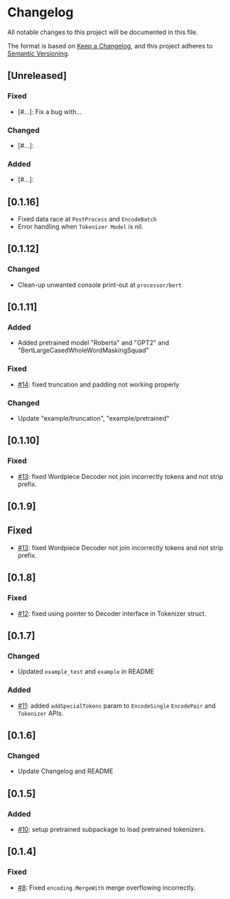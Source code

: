 # Changelog
All notable changes to this project will be documented in this file.

The format is based on [Keep a Changelog](https://keepachangelog.com/en/1.0.0/),
and this project adheres to [Semantic Versioning](https://semver.org/spec/v2.0.0.html).

## [Unreleased]

### Fixed
- [#...]: Fix a bug with...

### Changed
- [#...]: 

### Added
- [#...]: 

## [0.1.16]
- Fixed data race at `PostProcess` and `EncodeBatch`
- Error handling when `Tokenizer Model` is nil.

## [0.1.12]

### Changed
- Clean-up unwanted console print-out at `processor/bert`

## [0.1.11]

### Added
- Added pretrained model "Roberta" and "GPT2" and "BertLargeCasedWholeWordMaskingSquad"

### Fixed
- [#14]: fixed truncation and padding not working properly

### Changed
- Update "example/truncation", "example/pretrained"

## [0.1.10]

### Fixed
- [#13]: fixed Wordpiece Decoder not join incorrectly tokens and not strip prefix.

## [0.1.9]

## Fixed
- [#13]: fixed Wordpiece Decoder not join incorrectly tokens and not strip prefix.

## [0.1.8]

### Fixed
- [#12]: fixed using pointer to Decoder interface in Tokenizer struct.

## [0.1.7]

### Changed
- Updated `example_test` and `example` in README

### Added
- [#11]: added `addSpecialTokens` param to `EncodeSingle` `EncodePair` and `Tokenizer` APIs.


## [0.1.6]

### Changed
- Update Changelog and README

## [0.1.5]

### Added
- [#10]: setup pretrained subpackage to load pretrained tokenizers. 

## [0.1.4]

### Fixed
- [#8]: Fixed `encoding.MergeWith` merge overflowing incorrectly. 

[#8]: https://github.com/superyongss/tokenizer/pull/8
[#10]: https://github.com/superyongss/tokenizer/pull/10
[#11]: https://github.com/superyongss/tokenizer/issues/11
[#12]: https://github.com/superyongss/tokenizer/issues/12
[#13]: https://github.com/superyongss/tokenizer/issues/13
[#14]: https://github.com/superyongss/tokenizer/issues/14

